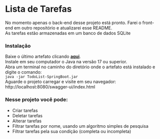 # **Lista de Tarefas**

No momento apenas o back-end desse projeto está pronto. Farei o front-end em outro repositório e atualizarei esse
README.<br>
As tarefas estão armazenadas em um banco de dados SQLite

### Instalação

Baixe o último artefato clicando [**aqui**](https://nightly.link/victortedesco/TodoList-SpringBoot/workflows/build-and-upload/master/TodoList-SpringBoot.zip).<br>
Instale em seu computador o Java na versão 17 ou superior.<br>
Abra um terminal no caminho do diretório onde o artefato está instalado e digite o comando: <br>
`java -jar TodoList-SpringBoot.jar`<br>
Aguarde o projeto carregar e visite em seu navegador: http://localhost:8080/swagger-ui/index.html

### Nesse projeto você pode:

- Criar tarefas
- Deletar tarefas
- Alterar tarefas
- Filtrar tarefas por nome, usando um algoritmo simples de pesquisa
- Filtrar tarefas pela sua condição (completa ou incompleta)
